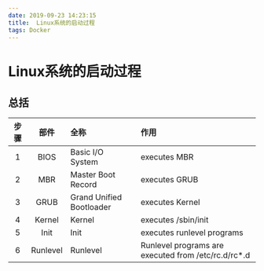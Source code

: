 ```yaml
---
date: 2019-09-23 14:23:15
title:  Linux系统的启动过程
tags: Docker
---
```

# Linux系统的启动过程

## 总括

| 步骤 | 部件 | 全称 | 作用 |
|:---:|:---:|:---|:---|
| 1 | BIOS | Basic I/O System | executes MBR|
| 2 | MBR | Master Boot Record | executes GRUB|
| 3 | GRUB | Grand Unified Bootloader | executes Kernel|
| 4 | Kernel | Kernel | executes /sbin/init|
| 5 | Init | Init | executes runlevel programs|
| 6 | Runlevel | Runlevel | Runlevel programs are executed from /etc/rc.d/rc*.d|
